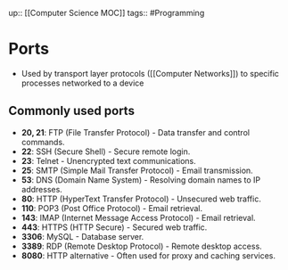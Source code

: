 up:: [[Computer Science MOC]]
tags:: #Programming  
# Ports
- Used by transport layer protocols ([[Computer Networks]]) to specific processes networked to a device
## Commonly used ports
- **20, 21**: FTP (File Transfer Protocol) - Data transfer and control commands.
- **22**: SSH (Secure Shell) - Secure remote login.
- **23**: Telnet - Unencrypted text communications.
- **25**: SMTP (Simple Mail Transfer Protocol) - Email transmission.
- **53**: DNS (Domain Name System) - Resolving domain names to IP addresses.
- **80**: HTTP (HyperText Transfer Protocol) - Unsecured web traffic.
- **110**: POP3 (Post Office Protocol) - Email retrieval.
- **143**: IMAP (Internet Message Access Protocol) - Email retrieval.
- **443**: HTTPS (HTTP Secure) - Secured web traffic.
- **3306**: MySQL - Database server.
- **3389**: RDP (Remote Desktop Protocol) - Remote desktop access.
- **8080**: HTTP alternative - Often used for proxy and caching services.
